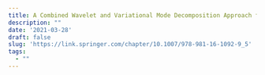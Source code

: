 ```yaml
---
title: A Combined Wavelet and Variational Mode Decomposition Approach for Denoising Texture Images
description: ""
date: '2021-03-28'
draft: false
slug: 'https://link.springer.com/chapter/10.1007/978-981-16-1092-9_5'
tags:
  - ""
---
```

